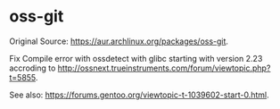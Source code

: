 # oss-git

Original Source: <https://aur.archlinux.org/packages/oss-git>.

Fix Compile error with ossdetect with glibc starting with version 2.23 accroding to <http://ossnext.trueinstruments.com/forum/viewtopic.php?t=5855>.

See also: <https://forums.gentoo.org/viewtopic-t-1039602-start-0.html>.

